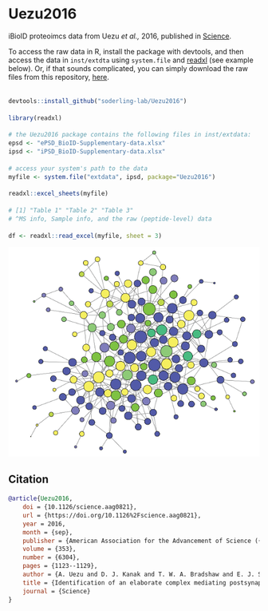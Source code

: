 # Uezu2016

iBioID proteoimcs data from Uezu _et al.,_ 2016, published in
[Science](https://science.sciencemag.org/content/353/6304/1123.full).

To access the raw data in R, install the package with devtools, and then access
the data in `inst/extdta` using `system.file` and
[readxl](https://readxl.tidyverse.org/) (see example below). Or, if that sounds
complicated, you can simply download the raw files from this repository,
[here](./inst/extdata).

```R

devtools::install_github("soderling-lab/Uezu2016")

library(readxl)

# the Uezu2016 package contains the following files in inst/extdata:
epsd <- "ePSD_BioID-Supplementary-data.xlsx"
ipsd <- "iPSD_BioID-Supplementary-data.xlsx"

# access your system's path to the data
myfile <- system.file("extdata", ipsd, package="Uezu2016")

readxl::excel_sheets(myfile)

# [1] "Table 1" "Table 2" "Table 3" 
# ^MS info, Sample info, and the raw (peptide-level) data

df <- readxl::read_excel(myfile, sheet = 3) 

```

![ipsd](./ipsd.png)


## Citation

```bibtex
@article{Uezu2016,
	doi = {10.1126/science.aag0821},
	url = {https://doi.org/10.1126%2Fscience.aag0821},
	year = 2016,
	month = {sep},
	publisher = {American Association for the Advancement of Science ({AAAS})},
	volume = {353},
	number = {6304},
	pages = {1123--1129},
	author = {A. Uezu and D. J. Kanak and T. W. A. Bradshaw and E. J. Soderblom and C. M. Catavero and A. C. Burette and R. J. Weinberg and S. H. Soderling},
	title = {Identification of an elaborate complex mediating postsynaptic inhibition},
	journal = {Science}
}
```
